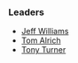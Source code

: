 ### Leaders
* [Jeff Williams](mailto:planetlevel@gmail.com)
* [Tom Alrich](mailto:tom@tomalrich.com)
* [Tony Turner](mailto:tony.turner@owasp.org)
